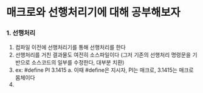 # 매크로와 선행처리기에 대해 공부해보자


### 1. 선행처리

1. 컴파일 이전에 선행처리기를 통해 선행처리를 한다
2. 선행처리를 거친 결과물도 여전히 소스파일이다 (그저 기존의 선행처리 명령문을 기반으로 소스코드의 일부를 수정한다, 대부분 치환)
3. ex: #define PI 3.1415
  a. 이때 #define은 지시자, PI는 매크로, 3.1415는 매크로 몸체이다
4. 
